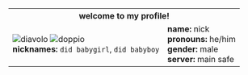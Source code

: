 <table align="center">
  <tr>
    <th align="center" colspan="2"><b>welcome to my profile!<b></th>
  </tr>
  <tr>
    <td> <img src="https://i.postimg.cc/6QP9s3TZ/pony-town-did-babygirl-stand-3x.png" alt="diavolo"> <img src="https://i.postimg.cc/rps8YWyc/pony-town-did-babyboy-stand-3x.png" alt="doppio"><br>
      <b>nicknames:</b> <code>did babygirl</code>, <code>did babyboy</code> 
   </td>
     <td><b>name:</b> nick<br>
       <b>pronouns:</b> he/him<br>
       <b>gender:</b> male <br>
       <b>server:</b> main safe<br>
     </td>
  </tr>
</table>

